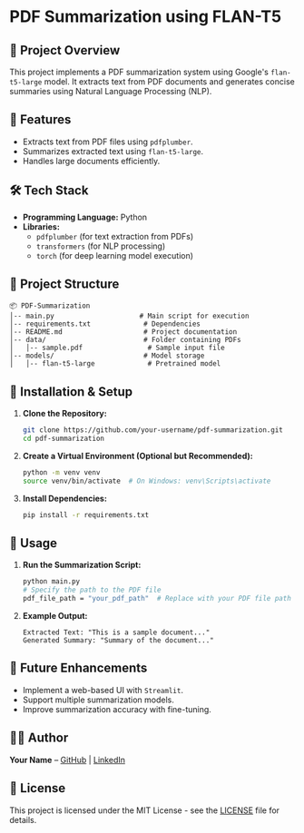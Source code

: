 # PDF Summarization using FLAN-T5

## 📌 Project Overview
This project implements a PDF summarization system using Google's `flan-t5-large` model. It extracts text from PDF documents and generates concise summaries using Natural Language Processing (NLP).

## 🚀 Features
- Extracts text from PDF files using `pdfplumber`.
- Summarizes extracted text using `flan-t5-large`.
- Handles large documents efficiently.

## 🛠 Tech Stack
- **Programming Language:** Python
- **Libraries:**
  - `pdfplumber` (for text extraction from PDFs)
  - `transformers` (for NLP processing)
  - `torch` (for deep learning model execution)

## 📂 Project Structure
```
📦 PDF-Summarization
│-- main.py                     # Main script for execution
│-- requirements.txt             # Dependencies
│-- README.md                    # Project documentation
│-- data/                        # Folder containing PDFs
│   │-- sample.pdf                # Sample input file
│-- models/                      # Model storage
│   │-- flan-t5-large             # Pretrained model
```

## 🔧 Installation & Setup
1. **Clone the Repository:**
   ```sh
   git clone https://github.com/your-username/pdf-summarization.git
   cd pdf-summarization
   ```
2. **Create a Virtual Environment (Optional but Recommended):**
   ```sh
   python -m venv venv
   source venv/bin/activate  # On Windows: venv\Scripts\activate
   ```
3. **Install Dependencies:**
   ```sh
   pip install -r requirements.txt
   ```

## 📜 Usage
1. **Run the Summarization Script:**
   ```sh
   python main.py 
   # Specify the path to the PDF file
   pdf_file_path = "your_pdf_path"  # Replace with your PDF file path

   ```
2. **Example Output:**
   ```
   Extracted Text: "This is a sample document..."
   Generated Summary: "Summary of the document..."
   ```

## 📝 Future Enhancements
- Implement a web-based UI with `Streamlit`.
- Support multiple summarization models.
- Improve summarization accuracy with fine-tuning.

## 👨‍💻 Author
**Your Name** – [GitHub](https://github.com/your-username) | [LinkedIn](https://linkedin.com/in/your-profile)

## 📜 License
This project is licensed under the MIT License - see the [LICENSE](LICENSE) file for details.

